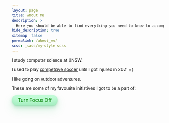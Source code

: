 ```yaml
---
layout: page
title: About Me
description: >
  Here you should be able to find everything you need to know to accomplish the most common tasks when blogging with Hydejack.
hide_description: true
sitemap: false
permalink: /about_me/
scss: _sass/my-style.scss
---
```

<link rel="stylesheet" href="{{ 'assets/img/css/img.css' | relative_url }}">
<link rel="stylesheet" href="{{ 'stylesheet/textstyle.css' | relative_url }}">

I study computer science at UNSW.

I used to play [competitive soccer](https://websites.mygameday.app/team_info.cgi?action=PSTATS&pID=197536283&client=1-10179-150739-399133-20390196&ocompID=399133) until I got injured in 2021 =(

I like going on outdoor adventures.

These are some of my favourite initiatives I got to be a part of:

<div class="button-container">
  <button id="toggleButton" class="button-33">Turn Focus Off</button>
</div>
<br>

<div class="image-description-container animated-text">
  <div>  
    <img src="../assets/img/cse_camp.jpg" alt="CSE Camp" class="about_me_img">
  </div>
  <div class="description-container"> 
    <p class="description purples">CSEsoc First Year Camp Leader</p>
  </div>
</div>
<div class="image-description-container animated-text">
  <div class="description-container"> 
    <p class="description">Yellow Shirts O-Week Volunteer</p>
  </div>
  <div>  
    <img src="../assets/img/YS_photo.jpg" alt="Yellow Shirts" class="about_me_img">
  </div>
</div>

<div class="image-description-container animated-text">
  <div>  
    <img src="../assets/img/adsoc.JPG" alt="ADSOC" class="about_me_img">
  </div>
  <div class="description-container"> 
    <p class="description">Adventure Society Marketing Director</p>
  </div>
</div>

<div class="image-description-container animated-text">
  <div class="description-container"> 
    <p class="description">Street Team Senior</p>
  </div>
  <div>  
    <img src="../assets/img/ST_edited.jpg" alt="Street Term" class="about_me_img">
  </div>
</div>

<style>
.animated-text {
  opacity: 0;
  transition: opacity 0.1s ease-in;
  text-align: center; /* Center the text */
  font-size: 24px;
}

.animated-text.visible {
  opacity: 1;
}

.image-description-container {
  display: flex;
  align-items: center;
  margin-bottom: 20px;
  justify-content: space-between;
}

.image-description-container img {
  max-width: 45vw;
  margin: 1vw;
}

.description-container {
  width: 20vw;
  flex: 1;
  display: flex;
  align-items: center;
}

.description {
  font-size: 1rem;
  margin-right: 0;
}

/* CSS */
.button-33 {
  background-color: #c2fbd7;
  border-radius: 100px;
  box-shadow: rgba(44, 187, 99, .2) 0 -25px 18px -14px inset,rgba(44, 187, 99, .15) 0 1px 2px,rgba(44, 187, 99, .15) 0 2px 4px,rgba(44, 187, 99, .15) 0 4px 8px,rgba(44, 187, 99, .15) 0 8px 16px,rgba(44, 187, 99, .15) 0 16px 32px;
  color: green;
  cursor: pointer;
  display: inline-block;
  font-family: CerebriSans-Regular,-apple-system,system-ui,Roboto,sans-serif;
  padding: 7px 20px;
  text-align: center;
  text-decoration: none;
  transition: all 250ms;
  border: 0;
  font-size: 16px;
  user-select: none;
  -webkit-user-select: none;
  touch-action: manipulation;
}

.button-33:hover {
  box-shadow: rgba(44,187,99,.35) 0 -25px 18px -14px inset,rgba(44,187,99,.25) 0 1px 2px,rgba(44,187,99,.25) 0 2px 4px,rgba(44,187,99,.25) 0 4px 8px,rgba(44,187,99,.25) 0 8px 16px,rgba(44,187,99,.25) 0 16px 32px;
  transform: scale(1.05) rotate(-1deg);
}
</style>

<script src="https://cdnjs.cloudflare.com/ajax/libs/jquery/3.7.1/jquery.min.js"></script>
<script>
  $(document).ready(function() {
    var fadeEnabled = true;

    function applyFading() {
      var windowHeight = $(window).height();
      var windowCenter = $(window).scrollTop() + (windowHeight / 2);

      $(".animated-text").each(function() {
        var $this = $(this);
        var elementTop = $this.offset().top;
        var elementHeight = $this.outerHeight();
        var elementCenter = elementTop + (elementHeight / 2);

        var distanceToCenter = Math.abs(windowCenter - elementCenter);
        var maxDistance = windowHeight / 2;

        var opacity = 1 - (distanceToCenter / maxDistance);
        opacity = Math.max(0, Math.min(1, opacity));

        $this.css("opacity", opacity);
      });
    }

    function updateButtonText() {
      if (fadeEnabled) {
        $('#toggleButton').text('Turn Focus Off');
      } else {
        $('#toggleButton').text('Turn Focus On');
      }
    }

    $(window).on('scroll resize', function() {
      if (fadeEnabled) {
        applyFading();
      }
    });

    $('#toggleButton').click(function() {
      fadeEnabled = !fadeEnabled;
      if (!fadeEnabled) {
        $('.animated-text').css('opacity', 1);
      } else {
        applyFading();
      }
      updateButtonText();
    });

    applyFading(); // Initial check
    updateButtonText(); // Initial button text
  });
</script>

[install]: install.md
[upgrade]: upgrade.md
[config]: config.md
[basics]: basics.md
[writing]: writing.md
[scripts]: scripts.md
[build]: build.md
[advanced]: advanced.md
[LICENSE]: ../LICENSE.md
[NOTICE]: ../NOTICE.md
[CHANGELOG]: ../CHANGELOG.md
